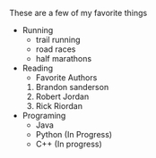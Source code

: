 These are a few of my favorite things
* Running
  * trail running
  * road races
  * half marathons
* Reading
  * Favorite Authors
  1. Brandon sanderson
  2. Robert Jordan
  3. Rick Riordan
* Programing
  * Java
  * Python (In Progress)
  * C++ (In progress)
